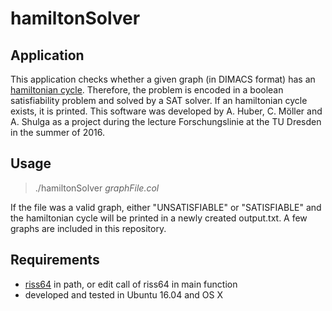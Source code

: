 # hamiltonSolver
## Application
This application checks whether a given graph (in DIMACS format) has an [hamiltonian cycle](https://en.wikipedia.org/wiki/Hamiltonian_path). Therefore, the problem is encoded in a boolean satisfiability problem and solved by a SAT solver. If an hamiltonian cycle exists, it is printed. This software was developed by A. Huber, C. Möller and A. Shulga as a project during the lecture Forschungslinie at the TU Dresden in the summer of 2016.

## Usage
> ./hamiltonSolver *graphFile.col*

If the file was a valid graph, either "UNSATISFIABLE" or "SATISFIABLE" and the hamiltonian cycle will be printed in a newly created output.txt. A few graphs are included in this repository.

## Requirements
- [riss64](http://tools.computational-logic.org/content/riss.php) in path, or edit call of riss64 in main function
- developed and tested in Ubuntu 16.04 and OS X